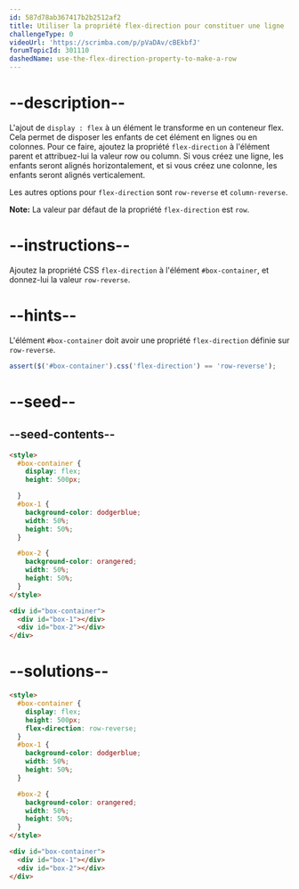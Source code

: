 ```yaml
---
id: 587d78ab367417b2b2512af2
title: Utiliser la propriété flex-direction pour constituer une ligne
challengeType: 0
videoUrl: 'https://scrimba.com/p/pVaDAv/cBEkbfJ'
forumTopicId: 301110
dashedName: use-the-flex-direction-property-to-make-a-row
---
```


# --description--

L'ajout de `display : flex` à un élément le transforme en un conteneur flex. Cela permet de disposer les enfants de cet élément en lignes ou en colonnes. Pour ce faire, ajoutez la propriété `flex-direction` à l'élément parent et attribuez-lui la valeur row ou column. Si vous créez une ligne, les enfants seront alignés horizontalement, et si vous créez une colonne, les enfants seront alignés verticalement.

Les autres options pour `flex-direction` sont `row-reverse` et `column-reverse`.

**Note:** La valeur par défaut de la propriété `flex-direction` est `row`.

# --instructions--

Ajoutez la propriété CSS `flex-direction` à l'élément `#box-container`, et donnez-lui la valeur `row-reverse`.

# --hints--

L'élément `#box-container` doit avoir une propriété `flex-direction` définie sur `row-reverse`.

```js
assert($('#box-container').css('flex-direction') == 'row-reverse');
```

# --seed--

## --seed-contents--

```html
<style>
  #box-container {
    display: flex;
    height: 500px;

  }
  #box-1 {
    background-color: dodgerblue;
    width: 50%;
    height: 50%;
  }

  #box-2 {
    background-color: orangered;
    width: 50%;
    height: 50%;
  }
</style>

<div id="box-container">
  <div id="box-1"></div>
  <div id="box-2"></div>
</div>
```

# --solutions--

```html
<style>
  #box-container {
    display: flex;
    height: 500px;
    flex-direction: row-reverse;
  }
  #box-1 {
    background-color: dodgerblue;
    width: 50%;
    height: 50%;
  }

  #box-2 {
    background-color: orangered;
    width: 50%;
    height: 50%;
  }
</style>

<div id="box-container">
  <div id="box-1"></div>
  <div id="box-2"></div>
</div>
```
